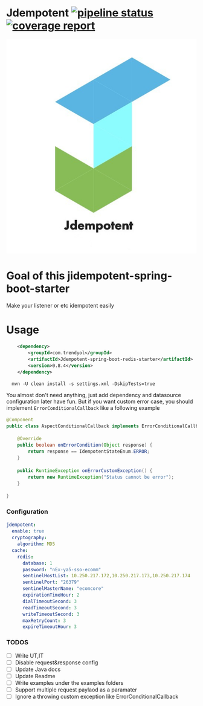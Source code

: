 # Jdempotent [![pipeline status](https://gitlab.trendyol.com/customer-service/cs/libs/jdempotent/badges/master/pipeline.svg)](https://gitlab.trendyol.com/customer-service/cs/libs/jdempotent/-/commits/master)  [![coverage report](https://gitlab.trendyol.com/customer-service/cs/libs/jdempotent/badges/master/coverage.svg)](https://gitlab.trendyol.com/customer-service/cs/libs/jdempotent/-/commits/master)

<p align="center">
  <img src="examples/logo.jpg">
</p>


# Goal of this jidempotent-spring-boot-starter

Make your listener or etc idempotent easily

# Usage

```xml
    <dependency>
        <groupId>com.trendyol</groupId>
        <artifactId>Jdempotent-spring-boot-redis-starter</artifactId>
        <version>0.8.4</version>
    </dependency>
```

```shell script
  mvn -U clean install -s settings.xml -DskipTests=true 
```
You almost don't need anything, just add dependency and datasource configuration later have fun.
But if you want custom error case, you should implement `ErrorConditionalCallback` like a following example

```java
@Component
public class AspectConditionalCallback implements ErrorConditionalCallback {

    @Override
    public boolean onErrorCondition(Object response) {
        return response == IdempotentStateEnum.ERROR;
    }
    
    public RuntimeException onErrorCustomException() {
        return new RuntimeException("Status cannot be error");
    }

}
```

### Configuration

```yaml
jdempotent:
  enable: true
  cryptography:
    algorithm: MD5
  cache:
    redis:
      database: 1
      password: "nEx-ya5-sso-ecomm"
      sentinelHostList: 10.250.217.172,10.250.217.173,10.250.217.174
      sentinelPort: "26379"
      sentinelMasterName: "ecomcore"
      expirationTimeHour: 2
      dialTimeoutSecond: 3
      readTimeoutSecond: 3
      writeTimeoutSecond: 3
      maxRetryCount: 3
      expireTimeoutHour: 3
```

### TODOS
- [ ] Write UT,IT
- [ ] Disable request&response config
- [ ] Update Java docs
- [ ] Update Readme
- [ ] Write examples under the examples folders
- [ ] Support multiple request paylaod as a paramater
- [ ] Ignore a throwing custom exception like ErrorConditionalCallback